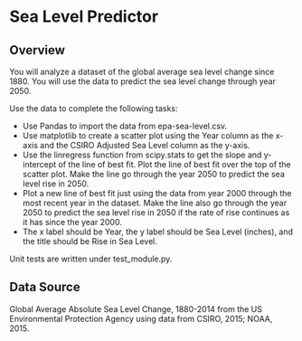 # Sea Level Predictor

## Overview

You will analyze a dataset of the global average sea level change since 1880. You will use the data to predict the sea level change through year 2050.
  
Use the data to complete the following tasks:
  
  * Use Pandas to import the data from epa-sea-level.csv.
  * Use matplotlib to create a scatter plot using the Year column as the x-axis and the CSIRO Adjusted Sea Level column as the y-axis.
  * Use the linregress function from scipy.stats to get the slope and y-intercept of the line of best fit. Plot the line of best fit over the top of the scatter plot. Make the line go through the year 2050 to predict the sea level rise in 2050.
  * Plot a new line of best fit just using the data from year 2000 through the most recent year in the dataset. Make the line also go through the year 2050 to predict the sea level rise in 2050 if the rate of rise continues as it has since the year 2000.
  * The x label should be Year, the y label should be Sea Level (inches), and the title should be Rise in Sea Level.
  
Unit tests are written under test_module.py.

  ## Data Source
  
  Global Average Absolute Sea Level Change, 1880-2014 from the US Environmental Protection Agency using data from CSIRO, 2015; NOAA, 2015.
